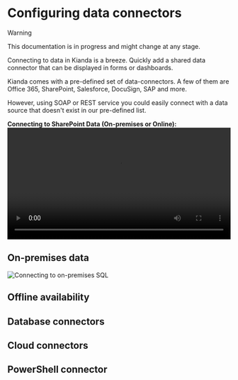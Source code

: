 # Configuring data connectors

> [!WARNING]
>
> This documentation is in progress and might change at any stage.

Connecting to data in Kianda is a breeze. Quickly add a shared data connector that can be displayed in forms or dashboards.

Kianda comes with a pre-defined set of data-connectors. A few of them are Office 365, SharePoint, Salesforce, DocuSign, SAP and more. 

However, using SOAP or REST service you could easily connect with a data source that doesn't exist in our pre-defined list.

**Connecting to SharePoint Data (On-premises or Online):**
<video width="100%" style="width:100%" controls>
    <source src="videos/connect-to-sharepoint.mp4">
    Your browser does not support the video tag.
    </source>
</video>


## On-premises data

![Connecting to on-premises SQL](https://app.kianda.com/Content/6ceb0eeb-bfb7-44a8-ad57-3df169286224/2929bafd-a863-48f8-985e-644bb48b7596.gif)

## Offline availability

## Database connectors

## Cloud connectors

## PowerShell connector